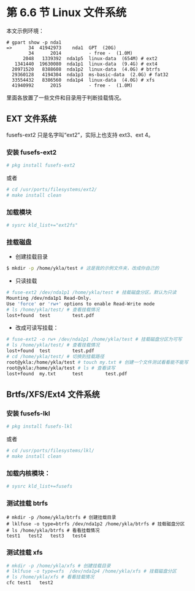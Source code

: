 # 第 6.6 节 Linux 文件系统

本文示例环境：

```
# gpart show -p nda1
=>      34  41942973    nda1  GPT  (20G)
        34      2014          - free -  (1.0M)
      2048   1339392  nda1p5  linux-data  (654M) # ext2
   1341440  19630080  nda1p1  linux-data  (9.4G) # ext4
  20971520   8388608  nda1p2  linux-data  (4.0G) # btrfs
  29360128   4194304  nda1p3  ms-basic-data  (2.0G) # fat32
  33554432   8386560  nda1p4  linux-data  (4.0G) # xfs
  41940992      2015          - free -  (1.0M)
```

里面各放置了一些文件和目录用于判断挂载情况。

## EXT 文件系统

fusefs-ext2 只是名字叫“ext2”，实际上也支持 ext3、ext 4。

### 安装 fusefs-ext2

```sh
# pkg install fusefs-ext2
```

或者

```sh
# cd /usr/ports/filesystems/ext2/ 
# make install clean
```

### 加载模块

```sh
# sysrc kld_list+="ext2fs"
```

### 挂载磁盘

- 创建挂载目录

```sh
$ mkdir -p /home/ykla/test # 这是我的示例文件夹，改成你自己的
```

- 只读挂载
  
```sh
# fuse-ext2 /dev/nda1p1 /home/ykla/test # 挂载磁盘分区。默认为只读
Mounting /dev/nda1p1 Read-Only.
Use 'force' or 'rw+' options to enable Read-Write mode
# ls /home/ykla/test/ # 查看挂载情况
lost+found	test		test.pdf
```

- 改成可读写挂载：

```sh
# fuse-ext2 -o rw+ /dev/nda1p1 /home/ykla/test # 挂载磁盘分区为可写
# ls /home/ykla/test/ # 查看挂载情况
lost+found	test		test.pdf
# cd /home/ykla/test/ # 切换到挂载路径
root@ykla:/home/ykla/test # touch my.txt # 创建一个文件测试看看能不能写
root@ykla:/home/ykla/test # ls # 查看读写 
lost+found	my.txt		test		test.pdf
```

## Brtfs/XFS/Ext4 文件系统

### 安装 fusefs-lkl
```sh
# pkg install fusefs-lkl
```

或者

```sh
# cd /usr/ports/filesystems/lkl/ 
# make install clean
```

### 加载内核模块：

```sh
# sysrc kld_list+=fusefs
```

### 测试挂载 btrfs

```
# mkdir -p /home/ykla/btrfs # 创建挂载目录
# lklfuse -o type=btrfs /dev/nda1p2 /home/ykla/btrfs # 挂载磁盘分区
# ls /home/ykla/btrfs # 看看挂载情况
test1	test2	test3	test4
```

### 测试挂载 xfs

```sh
# mkdir -p /home/ykla/xfs # 创建挂载目录
# lklfuse -o type=xfs  /dev/nda1p4 /home/ykla/xfs # 挂载磁盘分区
# ls /home/ykla/xfs # 看看挂载情况
cfc	test1	test2
```
